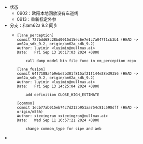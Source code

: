 - 状态
	- 0902：欧阳本地回放没有车道线
	- 0913：重新标定外参
- 分支：和am62a 9.2 同步
	- ```
	  [lane_perception]
	  commit 727bdd68c28bd0015d15ec6e7e1c7a047f1cb3b1 (HEAD -> am62a_sdk_9.2, origin/am62a_sdk_9.2)
	  Author: luyimin <luyimin@nullmax.ai>
	  Date:   Fri Sep 13 10:17:03 2024 +0800
	  
	      call dump model bin file func in nm_perception repo
	  
	  [lane_fusion]
	  commit 64f7188a4b9ebe2b301f815af21f144e28e39356 (HEAD -> am62a_sdk_9.2, origin/am62a_sdk_9.2)
	  Author: luyimin <luyimin@nullmax.ai>
	  Date:   Fri Sep 13 14:25:04 2024 +0800
	  
	      add definition CLOSE_HIGH_ESTIMATE
	  
	  [common]
	  commit 1ecb77ab015eb74c7d212b951aa754c81c598dff (HEAD -> origin/m55h)
	  Author: xiexingran <xiexingran@nullmax.ai>
	  Date:   Wed Sep 11 16:57:21 2024 +0800
	  
	      change common_type for cipv and aeb
	  ```
-